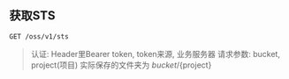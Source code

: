 ## 获取STS

```
GET /oss/v1/sts
```

> 认证: Header里Bearer token, token来源, 业务服务器
> 请求参数: bucket, project(项目)
> 实际保存的文件夹为 ${bucket}/${project}
